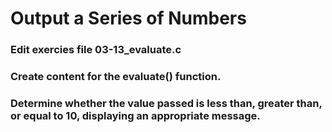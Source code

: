 # Output a Series of Numbers

### Edit exercies file 03-13\_evaluate.c
### Create content for the evaluate() function.
### Determine whether the value passed is less than, greater than, or equal to 10, displaying an appropriate message.
